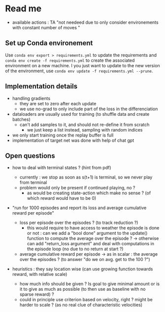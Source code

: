 # Read me 
- available actions : TA "not needeed due to only consider environements with constant number of moves "

## Set up Conda environement
Use `conda env export > requirements.yml` to update the requirements and `conda env create -f requirements.yml` to create the associated environment on a new machine. I you just want to update to the new version of the environment, use `conda env update -f requirements.yml --prune`.  

## Implementation details 
* handling gradients 
  * they are set to zero after each update
  * we use no-grad to only include part of the loss in the differenciation 
* dataloaders are usually used for training (to shuffle data and create batches)
  * can't add samples to it, and should not re-define it from scratch 
    * we just keep a list instead, sampling with random indices 
* we only start training once the replay buffer is full 
* implementation of target net was done with help of chat gpt

## Open questions 
* how to deal with terminal states ? (hint from pdf)
  * currently : we stop as soon as s(t+1) is terminal, so we never play from terminal 
  * problem would only be present if continued playing, no ? 
    * as would be creating state-action which make no sense ? (of which reward would have to be 0)
*  "run for 1000 episodes and report its loss and average cumulative reward per episode"
   *  loss per episode over the episodes ? (to track reduction ?)
      *  this would require to have access to weather the episode is done or not : can we add a "bool done" argument to the update() function to compute the average over the episode ? -> otherwise can add "return_loss argument" and deal with computations in the episode loop (no due to no return at start ?)
   *  average cumulative reward per episode -> as in scalar : the average over the episodes ? (to answer "do we on avg. get to the 100 ?") 

* heuristics : they say location wise (can use growing function towards reward, with relative scale)
  * how much info should be given ? Is goal to give minimal amount or is it to give as much as possible (to then use as baseline with no sparse reward) ?
  *  could in principle use criterion based on velocity, right ? might be harder to scale ? (as no real clue of characteristic velocities)